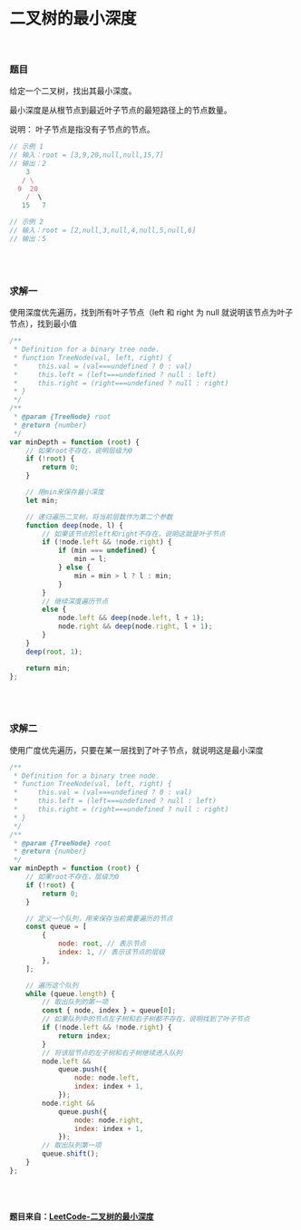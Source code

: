 # 二叉树的最小深度

</br>

### 题目

给定一个二叉树，找出其最小深度。

最小深度是从根节点到最近叶子节点的最短路径上的节点数量。

说明： 叶子节点是指没有子节点的节点。

```javascript
// 示例 1
// 输入：root = [3,9,20,null,null,15,7]
// 输出：2
    3
   / \
  9  20
    /  \
   15   7

// 示例 2
// 输入：root = [2,null,3,null,4,null,5,null,6]
// 输出：5
```

</br>
</br>

### 求解一

使用深度优先遍历，找到所有叶子节点（left 和 right 为 null 就说明该节点为叶子节点），找到最小值

```javascript
/**
 * Definition for a binary tree node.
 * function TreeNode(val, left, right) {
 *     this.val = (val===undefined ? 0 : val)
 *     this.left = (left===undefined ? null : left)
 *     this.right = (right===undefined ? null : right)
 * }
 */
/**
 * @param {TreeNode} root
 * @return {number}
 */
var minDepth = function (root) {
    // 如果root不存在，说明层级为0
    if (!root) {
        return 0;
    }

    // 用min来保存最小深度
    let min;

    // 递归遍历二叉树，将当前层数作为第二个参数
    function deep(node, l) {
        // 如果该节点的left和right不存在，说明这就是叶子节点
        if (!node.left && !node.right) {
            if (min === undefined) {
                min = l;
            } else {
                min = min > l ? l : min;
            }
        }
        // 继续深度遍历节点
        else {
            node.left && deep(node.left, l + 1);
            node.right && deep(node.right, l + 1);
        }
    }
    deep(root, 1);

    return min;
};
```

</br>
</br>

### 求解二

使用广度优先遍历，只要在某一层找到了叶子节点，就说明这是最小深度

```javascript
/**
 * Definition for a binary tree node.
 * function TreeNode(val, left, right) {
 *     this.val = (val===undefined ? 0 : val)
 *     this.left = (left===undefined ? null : left)
 *     this.right = (right===undefined ? null : right)
 * }
 */
/**
 * @param {TreeNode} root
 * @return {number}
 */
var minDepth = function (root) {
    // 如果root不存在，层级为0
    if (!root) {
        return 0;
    }

    // 定义一个队列，用来保存当前需要遍历的节点
    const queue = [
        {
            node: root, // 表示节点
            index: 1, // 表示该节点的层级
        },
    ];

    // 遍历这个队列
    while (queue.length) {
        // 取出队列的第一项
        const { node, index } = queue[0];
        // 如果队列中的节点左子树和右子树都不存在，说明找到了叶子节点
        if (!node.left && !node.right) {
            return index;
        }
        // 将该层节点的左子树和右子树继续进入队列
        node.left &&
            queue.push({
                node: node.left,
                index: index + 1,
            });
        node.right &&
            queue.push({
                node: node.right,
                index: index + 1,
            });
        // 取出队列第一项
        queue.shift();
    }
};
```

</br>
</br>

**题目来自：[LeetCode-二叉树的最小深度](https://leetcode-cn.com/problems/minimum-depth-of-binary-tree/)**
